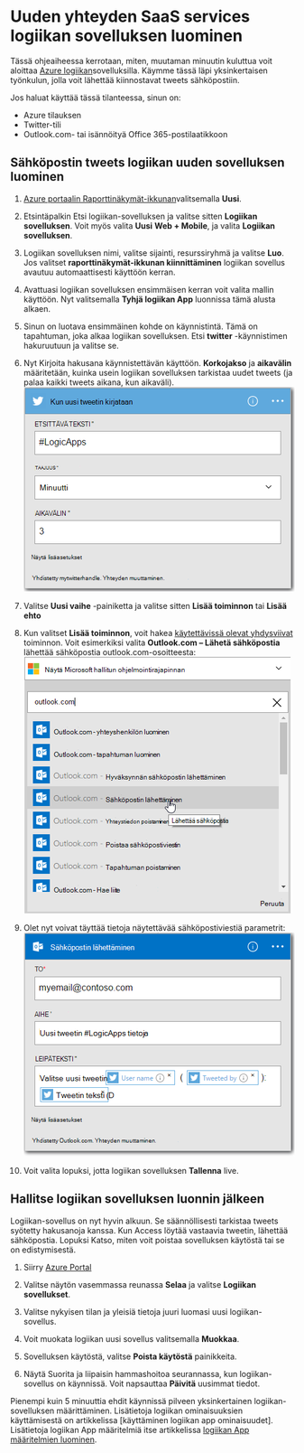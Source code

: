 <properties
    pageTitle="Logiikan sovelluksen luominen | Microsoft Azure"
    description="Opettele yhteyden SaaS services logiikan sovelluksen luominen"
    authors="jeffhollan"
    manager="dwrede"
    editor=""
    services="logic-apps"
    documentationCenter=""/>

<tags
    ms.service="logic-apps"
    ms.workload="na"
    ms.tgt_pltfrm="na"
    ms.devlang="na"
    ms.topic="get-started-article"
    ms.date="10/18/2016"
    ms.author="jehollan"/>

# <a name="create-a-new-logic-app-connecting-saas-services"></a>Uuden yhteyden SaaS services logiikan sovelluksen luominen

Tässä ohjeaiheessa kerrotaan, miten, muutaman minuutin kuluttua voit aloittaa [Azure logiikan](app-service-logic-what-are-logic-apps.md)sovelluksilla. Käymme tässä läpi yksinkertaisen työnkulun, jolla voit lähettää kiinnostavat tweets sähköpostiin.

Jos haluat käyttää tässä tilanteessa, sinun on:

- Azure tilauksen
- Twitter-tili
- Outlook.com- tai isännöityä Office 365-postilaatikkoon

## <a name="create-a-new-logic-app-to-email-you-tweets"></a>Sähköpostin tweets logiikan uuden sovelluksen luominen

1. [Azure portaalin Raporttinäkymät-ikkunan](https://portal.azure.com)valitsemalla **Uusi**. 
2. Etsintäpalkin Etsi logiikan-sovelluksen ja valitse sitten **Logiikan sovelluksen**. Voit myös valita **Uusi** **Web + Mobile**, ja valita **Logiikan sovelluksen**. 
3. Logiikan sovelluksen nimi, valitse sijainti, resurssiryhmä ja valitse **Luo**.  Jos valitset **raporttinäkymät-ikkunan kiinnittäminen** logiikan sovellus avautuu automaattisesti käyttöön kerran.  
4. Avattuasi logiikan sovelluksen ensimmäisen kerran voit valita mallin käyttöön.  Nyt valitsemalla **Tyhjä logiikan App** luonnissa tämä alusta alkaen. 
1. Sinun on luotava ensimmäinen kohde on käynnistintä.  Tämä on tapahtuman, joka alkaa logiikan sovelluksen.  Etsi **twitter** -käynnistimen hakuruutuun ja valitse se.
7. Nyt Kirjoita hakusana käynnistettävän käyttöön.  **Korkojakso** ja **aikavälin** määritetään, kuinka usein logiikan sovelluksen tarkistaa uudet tweets (ja palaa kaikki tweets aikana, kun aikaväli).
    ![Twitter-haku](./media/app-service-logic-create-a-logic-app/twittersearch.png)

5. Valitse **Uusi vaihe** -painiketta ja valitse sitten **Lisää toiminnon** tai **Lisää ehto**
6. Kun valitset **Lisää toiminnon**, voit hakea [käytettävissä olevat yhdysviivat](../connectors/apis-list.md) toiminnon. Voit esimerkiksi valita **Outlook.com – Lähetä sähköpostia** lähettää sähköpostia outlook.com-osoitteesta:  
    ![Toiminnot](./media/app-service-logic-create-a-logic-app/actions.png)

7. Olet nyt voivat täyttää tietoja näytettävää sähköpostiviestiä parametrit:  ![parametrit](./media/app-service-logic-create-a-logic-app/parameters.png)

8. Voit valita lopuksi, jotta logiikan sovelluksen **Tallenna** live.

## <a name="manage-your-logic-app-after-creation"></a>Hallitse logiikan sovelluksen luonnin jälkeen

Logiikan-sovellus on nyt hyvin alkuun. Se säännöllisesti tarkistaa tweets syötetty hakusanoja kanssa. Kun Access löytää vastaavia tweetin, lähettää sähköpostia. Lopuksi Katso, miten voit poistaa sovelluksen käytöstä tai se on edistymisestä.

1. Siirry [Azure Portal](https://portal.azure.com)

1. Valitse näytön vasemmassa reunassa **Selaa** ja valitse **Logiikan sovellukset**.

2. Valitse nykyisen tilan ja yleisiä tietoja juuri luomasi uusi logiikan-sovellus.

3. Voit muokata logiikan uusi sovellus valitsemalla **Muokkaa**.

5. Sovelluksen käytöstä, valitse **Poista käytöstä** painikkeita.

1. Näytä Suorita ja liipaisin hammashoitoa seurannassa, kun logiikan-sovellus on käynnissä.  Voit napsauttaa **Päivitä** uusimmat tiedot.

Pienempi kuin 5 minuuttia ehdit käynnissä pilveen yksinkertainen logiikan-sovelluksen määrittäminen. Lisätietoja logiikan ominaisuuksien käyttämisestä on artikkelissa [käyttäminen logiikan app ominaisuudet]. Lisätietoja logiikan App määritelmiä itse artikkelissa [logiikan App määritelmien luominen](app-service-logic-author-definitions.md).

<!-- Shared links -->
[Azure portal]: https://portal.azure.com
[Logiikan app-ominaisuuksien käyttäminen]: app-service-logic-create-a-logic-app.md
